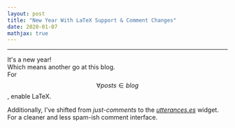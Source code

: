 ```yaml
---
layout: post
title: "New Year With LaTeX Support & Comment Changes"
date: 2020-01-07
mathjax: true
---
```

----------------
It's a new year!  
Which means another go at this blog.  
For $$\forall posts \in blog$$, enable LaTeX.  
  
Additionally, I've shifted from *just-comments* to the *[utterances.es](https://utteranc.es/)* widget. For a cleaner and less spam-ish comment interface.
